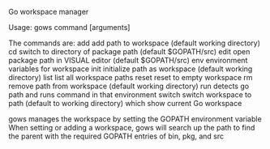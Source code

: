 Go workspace manager

Usage:
    gows command [arguments]

The commands are:
    add        add path to workspace (default working directory)
    cd         switch to directory of package path (default $GOPATH/src)
    edit       open package path in VISUAL editor (default $GOPATH/src)
    env        environment variables for workspace
    init       initialize path as workspace (default working directory)
    list       list all workspace paths
    reset      reset to empty workspace
    rm         remove path from workspace (default working directory)
    run        detects go path and runs command in that environment
    switch     switch workspace to path (default to working directory)
    which      show current Go workspace

gows manages the workspace by setting the GOPATH environment variable
When setting or adding a workspace, gows will search up the path
to find the parent with the required GOPATH entries of bin, pkg, and src